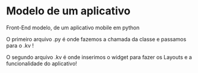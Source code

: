 # Modelo de um aplicativo
Front-End modelo, de um aplicativo mobile em python

O primeiro arquivo .py é onde fazemos a chamada da classe e passamos para o .kv !

O segundo arquivo .kv é onde inserimos o widget para fazer os Layouts e a funcionalidade do aplicativo!
